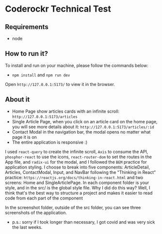 # Coderockr Technical Test

## Requirements

- node

## How to run it?

To install and run on your machine, please follow the commands below:

- `npm install`  and  `npm run dev`

Open `http://127.0.0.1:5173/` to view it in the browser.

## About it

- Home Page show articles cards with an infinite scroll: `http://127.0.0.1:5173/articles`
- Single Article Page, when you click on an article card on the home page, you will see more details about it: `http://127.0.0.1:5173/articles/:id`
- Contact Modal in the navigation bar, the modal opens no matter what page it is on 
- The entire application is responsive :)

I used `react-query` to create the infinite scroll, `Axis` to consume the API, `phosphor-react` to use the icons, `react-router-dom` to set the routes in the App file, and `radix-ui` for the modal, and I followed the `BEM` practice for application styling.
I choose to break into five components: ArticleDetail, Articles, ContactModal, Input, and NavBar following the "Thinking in React" practice: `https://reactjs.org/docs/thinking-in-react.html` and two screens: Home and SingleArticlePage. In each component folder is your style, and in the src/ is the global style file. Why I did do this way? Well, I think that's the best way to structure a project and makes it easier to read code from each part of the component

In the screenshot folder, outside of the src folder, you can see three screenshots of the application.

* p.s.: sorry if I took longer than necessary, I got covid and was very sick the last weeks.
